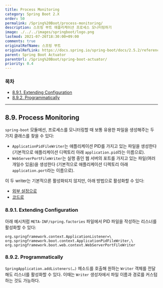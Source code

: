 ```yaml
---
title: Process Monitoring
category: Spring Boot 2.X
order: 50
permalink: /Spring%20Boot/process-monitoring/
description: 스프링 부트 애플리케이션 프로세스 모니터링하기
image: ./../../images/springboot/logo.png
lastmod: 2021-07-26T18:30:00+09:00
comments: true
originalRefName: 스프링 부트
originalRefLink: https://docs.spring.io/spring-boot/docs/2.5.2/reference/htmlsingle/#actuator.process-monitoring
parent: Spring Boot Actuator
parentUrl: /Spring%20Boot/spring-boot-actuator/
priority: 0.4
---
```


### 목차

- [8.9.1. Extending Configuration](#891-extending-configuration)
- [8.9.2. Programmatically](#892-programmatically)

---

## 8.9. Process Monitoring

`spring-boot` 모듈에선, 프로세스를 모니터링할 때 보통 유용한 파일을 생성해주는 두 가지 클래스를 찾을 수 있다:

- `ApplicationPidFileWriter`는 애플리케이션 PID를 가지고 있는 파일을 생성한다 (기본적으로 애플리케이션 디렉토리 아래 `application.pid`라는 이름으로).
- `WebServerPortFileWriter`는 실행 중인 웹 서버의 포트를 가지고 있는 파일(여러 개일수 있음)을 생성한다 (기본적으로 애플리케이션 디렉토리 아래 `application.port`라는 이름으로).

이 두 writer는 기본적으론 활성화되지 않지만, 아래 방법으로 활성화할 수 있다:

- [외부 설정으로](#891-extending-configuration)
- [코드로](#892-programmatically)

### 8.9.1. Extending Configuration

아래 예시처럼 `META-INF/spring.factories` 파일에서 PID 파일을 작성하는 리스너를 활성화할 수 있다:

```
org.springframework.context.ApplicationListener=\
org.springframework.boot.context.ApplicationPidFileWriter,\
org.springframework.boot.web.context.WebServerPortFileWriter
```

### 8.9.2. Programmatically

`SpringApplication.addListeners(…)` 메소드를 호출해 원하는 `Writer` 객체를 전달해도 리스너를 활성화할 수 있다. 이때는 `Writer` 생성자에서 파일 이름과 경로를 커스텀하는 것도 가능하다.